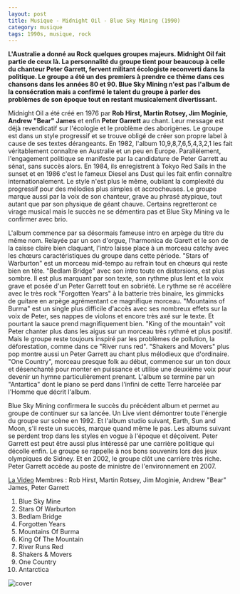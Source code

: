 ```yaml
---
layout: post
title: Musique - Midnight Oil - Blue Sky Mining (1990)
category: musique
tags: 1990s, musique, rock
---
```


**L'Australie a donné au Rock quelques groupes majeurs. Midnight Oil fait partie de ceux là. La personnalité du groupe tient pour beaucoup à celle du chanteur Peter Garrett, fervent militant écologiste reconverti dans la politique. Le groupe a été un des premiers à prendre ce thème dans ces chansons dans les années 80 et 90. Blue Sky Mining n'est pas l'album de la consécration mais a confirmé le talent du groupe à parler des problèmes de son époque tout en restant musicalement divertissant.**

Midnight Oil a été créé en 1976 par **Rob Hirst, Martin Rotsey, Jim Moginie, Andrew "Bear" James** et enfin **Peter Garrett** au chant. Leur message est déjà revendicatif sur l'écologie et le problème des aborigènes. Le groupe est dans un style progressif et se trouve obligé de créer son propre label à cause de ses textes dérangeants. En 1982, l'album 10,9,8,7,6,5,4,3,2,1 les fait véritablement connaître en Australie et un peu en Europe. Parallèlement, l'engagement politique se manifeste par la candidature de Peter Garrett au sénat, sans succès alors. En 1984, ils enregistrent à Tokyo Red Sails in the sunset et en 1986 c'est le fameux Diesel ans Dust qui les fait enfin connaître internationalement. Le style n'est plus le même, oubliant la complexité du progressif pour des mélodies plus simples et accrocheuses. Le groupe marque aussi par la voix de son chanteur, grave au phrasé atypique, tout autant que par son physique de géant chauve. Certains regretteront ce virage musical mais le succès ne se démentira pas et Blue Sky Mining va le confirmer avec brio.

L'album commence par sa désormais fameuse intro en arpège du titre du même nom. Relayée par un son d'orgue, l'harmonica de Garett et le son de la caisse claire bien claquant, l'intro laisse place à un morceau catchy avec les chœurs caractéristiques du groupe dans cette période. "Stars of Warburton" est un morceau mid-tempo au refrain tout en chœurs qui reste bien en tête. "Bedlam Bridge" avec son intro toute en distorsions, est plus sombre. Il est plus marquant par son texte, son rythme plus lent et la voix grave et posée d'un Peter Garrett tout en sobriété. Le rythme se ré accélère avec le très rock "Forgotten Years" à la batterie très binaire, les gimmicks de guitare en arpège agrémentant ce magnifique morceau. "Mountains of Burma" est un single plus difficile d'accès avec ses nombreux effets sur la voix de Peter, ses nappes de violons et encore très axé sur le texte. Et pourtant la sauce prend magnifiquement bien. "King of the mountain" voit Peter chanter plus dans les aigus sur un morceau très rythmé et plus positif. Mais le groupe reste toujours inspiré par les problèmes de pollution, la déforestation, comme dans ce "River runs red". "Shakers and Movers" plus pop montre aussi un Peter Garrett au chant plus mélodieux que d'ordinaire. "One Country", morceau presque folk au début, commence sur un ton doux et désenchanté pour monter en puissance et utilise une deuxième voix pour devenir un hymne particulièrement prenant. L'album se termine par un "Antartica" dont le piano se perd dans l'infini de cette Terre harcelée par l'Homme que décrit l'album.

Blue Sky Mining confirmera le succès du précédent album et permet au groupe de continuer sur sa lancée. Un Live vient démontrer toute l'énergie du groupe sur scène en 1992. Et l'album studio suivant, Earth, Sun and Moon, s'il reste un succès, marque quand même le pas. Les albums suivant se perdent trop dans les styles en vogue à l'époque et déçoivent. Peter Garrett est peut être aussi plus intéressé par une carrière politique qui décolle enfin. Le groupe se rappelle à nos bons souvenirs lors des jeux olympiques de Sidney. Et en 2002, le groupe clôt une carrière très riche. Peter Garrett accède au poste de ministre de l'environnement en 2007.


[La Video](youtube=https://www.youtube.com/watch?v=Ofrqm6-LCqs)
Membres : Rob Hirst, Martin Rotsey, Jim Moginie, Andrew "Bear" James, Peter Garrett

1. Blue Sky Mine
2. Stars Of Warburton
3. Bedlam Bridge
4. Forgotten Years
5. Mountains Of Burma
6. King Of The Mountain
7. River Runs Red
8. Shakers & Movers
9. One Country
10. Antarctica

![cover](http://cheziceman.files.wordpress.com/2014/11/midnightblue.jpg)
